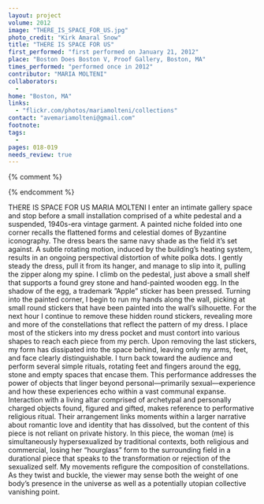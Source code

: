 ```yaml
---
layout: project
volume: 2012
image: "THERE_IS_SPACE_FOR_US.jpg"
photo_credit: "Kirk Amaral Snow"
title: "THERE IS SPACE FOR US"
first_performed: "first performed on January 21, 2012"
place: "Boston Does Boston V, Proof Gallery, Boston, MA"
times_performed: "performed once in 2012"
contributor: "MARIA MOLTENI"
collaborators: 
  - 
home: "Boston, MA"
links: 
  - "flickr.com/photos/mariamolteni/collections"
contact: "avemariamolteni@gmail.com"
footnote: 
tags: 
  - 
pages: 018-019
needs_review: true
---
```


{% comment %} 

{% endcomment %}

 THERE IS SPACE FOR US 
 MARIA MOLTENI 
 I enter an intimate gallery space and stop before a small installation comprised of a white pedestal and a suspended, 1940s-era vintage garment. A painted niche folded into one corner recalls the flattened forms and celestial domes of Byzantine iconography. The dress bears the same navy shade as the field it’s set against. A subtle rotating motion, induced by the building’s heating system, results in an ongoing perspectival distortion of white polka dots. I gently steady the dress, pull it from its hanger, and manage to slip into it, pulling the zipper along my spine. I climb on the pedestal, just above a small shelf that supports a found grey stone and hand-painted wooden egg. In the shadow of the egg, a trademark ”Apple” sticker has been pressed. 
 Turning into the painted corner, I begin to run my hands along the wall, picking at small round stickers that have been painted into the wall’s silhouette. For the next hour I continue to remove these hidden round stickers, revealing more and more of the constellations that reflect the pattern of my dress. I place most of the stickers into my dress pocket and must contort into various shapes to reach each piece from my perch. Upon removing the last stickers, my form has dissipated into the space behind, leaving only my arms, feet, and face clearly distinguishable. I turn back toward the audience and perform several simple rituals, rotating feet and fingers around the egg, stone and empty spaces that encase them. 
 This performance addresses the power of objects that linger beyond personal—primarily sexual—experience and how these experiences echo within a vast communal expanse. Interaction with a living altar comprised of archetypal and personally charged objects found, figured and gifted, makes reference to performative religious ritual. Their arrangement links moments within a larger narrative about romantic love and identity that has dissolved, but the content of this piece is not reliant on private history. In this piece, the woman (me) is simultaneously hypersexualized by traditional contexts, both religious and commercial, losing her “hourglass” form to the surrounding field in a durational piece that speaks to the transformation or rejection of the sexualized self. My movements refigure the composition of constellations. As they twist and buckle, the viewer may sense both the weight of one body’s presence in the universe as well as a potentially utopian collective vanishing point. 
